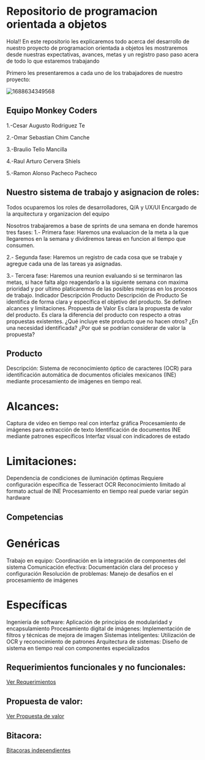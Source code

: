 # Repositorio de programacion orientada a objetos

Hola!! En este repositorio les explicaremos todo acerca del desarrollo de nuestro proyecto de programacion orientada a objetos les mostraremos desde nuestras expectativas, avances, metas y un registro paso paso acera de todo lo que estaremos trabajando 


Primero les presentaremos a cada uno de los trabajadores de nuestro proyecto:

![1688634349568](https://github.com/user-attachments/assets/df656b2b-1cae-4a75-b59e-0efb46ac1e41)

## Equipo Monkey Coders
1.-Cesar Augusto Rodriguez Te

2.-Omar Sebastian Chim Canche

3.-Braulio Tello Mancilla

4.-Raul Arturo Cervera Shiels

5.-Ramon Alonso Pacheco Pacheco

## Nuestro sistema de trabajo y asignacion de roles:
Todos ocuparemos los roles de desarrolladores, Q/A y UX/UI
Encargado de la arquitectura y organizacion del equipo

Nosotros trabajaremos a base de sprints de una semana en donde haremos tres fases:
1.- Primera fase: Haremos una evaluacion de la meta a la que llegaremos en la semana y dividiremos tareas en funcion al tiempo que consumen.

2.- Segunda fase: Haremos un registro de cada cosa que se trabaje y agregue cada una de las tareas ya asignadas.

3.- Tercera fase: Haremos una reunion evaluando si se terminaron las metas, si hace falta algo reagendarlo a la siguiente semana con maxima prioridad y por ultimo platicaremos de las posibles mejoras en los procesos de trabajo.
Indicador	Descripción
Producto	Descripción de Producto	Se identifica de forma clara y específica el objetivo del producto. Se definen alcances y limitaciones.
Propuesta de Valor	Es clara la propuesta de valor del producto. Es clara la diferencia del producto con respecto a otras propuestas existentes. ¿Qué incluye este producto que no hacen otros? ¿En una necesidad identificada? ¿Por qué se podrían considerar de valor la propuesta?

## Producto

Descripción: Sistema de reconocimiento óptico de caracteres (OCR) para identificación automática de documentos oficiales mexicanos (INE) mediante procesamiento de imágenes en tiempo real.

# Alcances:

Captura de video en tiempo real con interfaz gráfica
Procesamiento de imágenes para extracción de texto
Identificación de documentos INE mediante patrones específicos
Interfaz visual con indicadores de estado

# Limitaciones:

Dependencia de condiciones de iluminación óptimas
Requiere configuración específica de Tesseract OCR
Reconocimiento limitado al formato actual de INE
Procesamiento en tiempo real puede variar según hardware

## Competencias

# Genéricas

Trabajo en equipo: Coordinación en la integración de componentes del sistema
Comunicación efectiva: Documentación clara del proceso y configuración
Resolución de problemas: Manejo de desafíos en el procesamiento de imágenes
# Específicas

Ingeniería de software: Aplicación de principios de modularidad y encapsulamiento
Procesamiento digital de imágenes: Implementación de filtros y técnicas de mejora de imagen
Sistemas inteligentes: Utilización de OCR y reconocimiento de patrones
Arquitectura de sistemas: Diseño de sistema en tiempo real con componentes especializados
## Requerimientos funcionales y no funcionales:

[Ver Requerimientos](Important/Requirements.md)


## Propuesta de valor:

[Ver Propuesta de valor](Important/Propuesta%20de%20valor.md)

## Bitacora:

[Bitacoras independientes](Important/Bitácora)

